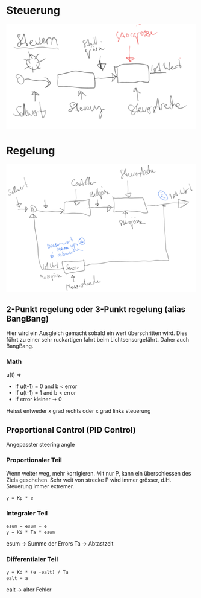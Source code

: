 # Steuerung

![Steuerung Blockbild Diagramm](../Graphics/Steuerung_1.png)

# Regelung

![Blockschaldbild einer Regelung](../Graphics/Regelung_1.png)

## 2-Punkt regelung oder 3-Punkt regelung (alias BangBang)

Hier wird ein Ausgleich gemacht sobald ein wert überschritten wird.
Dies führt zu einer sehr ruckartigen fahrt beim Lichtsensorgefährt. Daher auch BangBang.

### Math
u(t) =>
  * If u(t-1) = 0 and b < error
  * If u(t-1) = 1 and b < error 
  * If error kleiner -> 0
  
Heisst entweder x grad rechts oder x grad links steuerung

## Proportional Control (PID Control)
Angepasster steering angle

### Proportionaler Teil
Wenn weiter weg, mehr korrigieren.
Mit nur P, kann ein überschiessen des Ziels geschehen. Sehr weit von strecke P wird immer grösser, d.H. Steuerung immer extremer. 
```
y = Kp * e
```

### Integraler Teil
```
esum = esum + e
y = Ki * Ta * esum
```
esum -> Summe der Errors
Ta -> Abtastzeit

### Differentialer Teil
```
y = Kd * (e -ealt) / Ta
ealt = a
```
ealt -> alter Fehler
